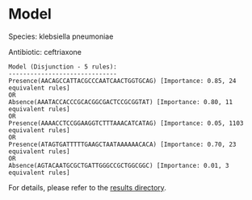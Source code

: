 
# Model

Species: klebsiella pneumoniae

Antibiotic: ceftriaxone

```
Model (Disjunction - 5 rules):
------------------------------
Presence(AACAGCCATTACGCCCAATCAACTGGTGCAG) [Importance: 0.85, 24 equivalent rules]
OR
Absence(AAATACCACCCGCACGGCGACTCCGCGGTAT) [Importance: 0.80, 11 equivalent rules]
OR
Presence(AAAACCTCCGGAAGGTCTTTAAACATCATAG) [Importance: 0.05, 1103 equivalent rules]
OR
Presence(ATAGTGATTTTTGAAGCTAATAAAAAACACA) [Importance: 0.70, 23 equivalent rules]
OR
Absence(AGTACAATGCGCTGATTGGGCCGCTGGCGGC) [Importance: 0.01, 3 equivalent rules]

```

For details, please refer to the [results directory](../../../../../results/scm_b/klebsiella%20pneumoniae/ceftriaxone/repeat_8/).

